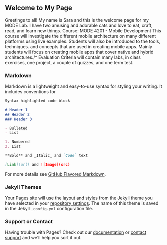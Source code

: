 ## Welcome to My Page

Greetings to all!
My name is Sara and this is the welcome page for my MODE Lab. I have two amusing and adorable cats and love to eat, craft, read, and learn new things.
Course: MODE 4201 - Mobile Development
This course will investigate the different mobile architecture on many different platforms using live examples. Students will also be introduced to the tools, techniques. and concepts that are used in creating mobile apps. Mainly students will focus on creating mobile apps that cover native and hybrid architectures./* 
Evaluation Criteria will contain many labs, in class exercises, one project, a couple of quizzes, and one term test.  

### Markdown

Markdown is a lightweight and easy-to-use syntax for styling your writing. It includes conventions for

```markdown
Syntax highlighted code block

# Header 1
## Header 2
### Header 3

- Bulleted
- List

1. Numbered
2. List

**Bold** and _Italic_ and `Code` text

[Link](url) and ![Image](src)
```

For more details see [GitHub Flavored Markdown](https://guides.github.com/features/mastering-markdown/).

### Jekyll Themes

Your Pages site will use the layout and styles from the Jekyll theme you have selected in your [repository settings](https://github.com/SaraBZL/sarabhatti.github.io/settings). The name of this theme is saved in the Jekyll `_config.yml` configuration file.

### Support or Contact

Having trouble with Pages? Check out our [documentation](https://help.github.com/categories/github-pages-basics/) or [contact support](https://github.com/contact) and we’ll help you sort it out.
